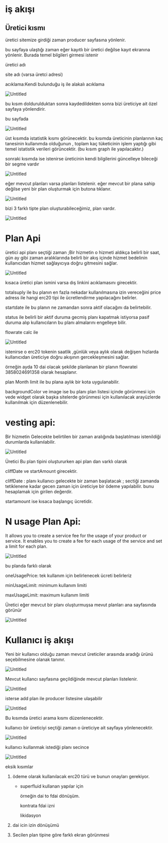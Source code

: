 # iş akışı

## Üretici kısmı

üretici sitemize girdiği zaman producer sayfasına yönlenir.

bu sayfaya ulaştığı zaman  eğer kayıtlı bir  üretici değilse  kayıt ekranına yönlenir. Burada temel bilgileri girmesi istenir

üretici adı 

site adı (varsa üretci adresi)

acıklama:Kendi bulunduğu iş ile alakalı acıklama

![Untitled](akis/Untitled.png)

bu kısım doldurulduktan sonra kaydedildekten sonra bizi üreticiye ait özel sayfaya yönlendirir.

bu sayfada 

![Untitled](akis/Untitled%201.png)

üst kısımda istatistik kısmı görünecektir. bu kısımda üreticinin planlarının kaç tanesinin  kullanımda olduğunun , toplam kaç  tüketicinin işlem yaptığı gibi temel istatistik verileri görüncektir. (bu kısım graph ile yapılacaktır.)

sonraki kısımda ise istenirse  üreticinin kendi bilgilerini güncelleye bileceği bir segme vardır

![Untitled](akis/Untitled%202.png)

eğer  mevcut planları varsa planları listelenir. eğer mevcut bir plana sahip değilse  yeni bir plan oluşturmak için butona tıklanır.

![Untitled](akis/Untitled%203.png)

bizi 3 farklı tipte plan oluşturabileceğimiz, plan vardır.

![Untitled](akis/Untitled%204.png)

# **Plan Api**

üretici api planı seçtiği zaman ;Bir hizmetin o hizmeti aldıkça belirli bir saat, gün ay gibi zaman aralıklarında belirli bir akış içinde hizmet bedelinin kullanıcıdan hizmet sağlayıcıya doğru gitmesini sağlar. 

![Untitled](akis/Untitled%205.png)

 

kısaca üretici plan  ismini varsa dış linkini  acıklamasını girecektir.

totalsuply ile bu planın en fazla nekadar kullanılmasına izin  vereceğini  price adress ile hangi  erc20 tipi ile ücretlendirme yapılacağını belirler.

startdate ile bu planın ne zamandan sonra aktif olacağını da belirtebilir. 

status ile belirli bir  aktif duruma gecmiş planı  kapatmak istiyorsa pasif duruma alıp kullanıcıların bu planı almalarını engelleye bilir.

flowrate calc ile

![Untitled](akis/Untitled%206.png)

istenirse o erc20 tokenin  saatlik ,günlük  veya aylık olarak değişen hızlarda kullanıcıdan üreticiye doğru akışının  gercekleşmesini sağlar.

örneğin ayda 10 dai  olacak şekilde planlanan bir planın flowratei 3858024691358 olarak hesaplanır.

plan Month limit ile bu plana aylık bir kota uygulanabilir.

backgroundColor ve image ise bu planı plan listesi içinde görünmesi için vede  widget olarak  başka sitelerde görünmesi  için  kullanılacak arayüzlerde kullanılmak için düzenlenebilir.

# vesting api:

 Bir hizmetin Gelecekte belirtilen bir zaman aralığında başlatılması istenildiği durumlarda kullanılabilir. 

![Untitled](akis/Untitled%207.png)

Üretici Bu plan tipini oluştururken api plan dan varklı olarak  

cliffDate ve startAmount girecektir.

cliffDate : planı kullanıcı  gelecekte bir zaman başlatacak ; sectiği zamanda tetiklenene kadar gecen zaman için üreticiye bir ödeme  yapılabilir. bunu hesaplamak için  girilen değerdir. 

startamount ise kısaca başlangıç ücretidir.

# N usage Plan Api:

It allows you to create a service fee for the usage of your product or service. It enables you to create a fee for each usage of the service and set a limit for each plan.

![Untitled](akis/Untitled%208.png)

bu planda farklı olarak

oneUsagePrice: tek kullanım için belirlenecek ücreti belirleriz

minUsageLimit: minimum kullanım  limiti

maxUsageLimit: maximum kullanım limiti

Üretici  eğer mevcut bir planı oluşturmuşsa mevut planları  ana sayfasında görünür

![Untitled](akis/Untitled%209.png)

# Kullanıcı  iş akışı

Yeni bir kullanıcı olduğu zaman mevcut üreticiler arasında aradığı ürünü seçebilmesine olanak tanınır.

![Untitled](akis/Untitled%2010.png)

Mevcut kullancı sayfasına geçildiğinde  mevcut planları listelenir. 

![Untitled](akis/Untitled%2011.png)

isterse add plan ile producer listesine ulaşabilir

![Untitled](akis/Untitled%2012.png)

Bu kısımda üretici arama kısmı düzenlenecektir.

kullanıcı bir üreticiyi seçtiği zaman o üreticiye ait sayfaya yönlenecektir.

![Untitled](akis/Untitled%2013.png)

kullanıcı  kullanmak istediği planı secince 

![Untitled](akis/Untitled%2014.png)

eksik kısımlar

1. ödeme olarak kullanılacak erc20 türü ve bunun onayları gerekiyor.
    - superfluid kullanan yapılar için
        
        örneğin dai to fdai dönüşüm.
        
        kontrata fdai izni
        
        likidasyon
        
2. dai icin izin  dönüşümü
3. Secilen plan tipine göre farklı ekran görünmesi